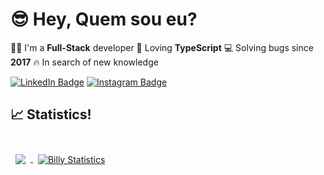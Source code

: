 # 😎 Hey, Quem sou eu?

🧒🏻 I'm a **Full-Stack** developer
💍 Loving **TypeScript**
💻 Solving bugs since **2017**
🔥 In search of new knowledge


[![LinkedIn Badge](https://img.shields.io/badge/-LinkedIn-0077B5?style=flat&logo=Linkedin&logoColor=white)](https://br.linkedin.com/in/gustavo-ferreira-rocha-858716175?trk=people-guest_people_search-card) 
[![Instagram Badge](https://img.shields.io/badge/-Instagram-0077B5?style=flat&logo=Instagram&logoColor=white)](https://www.instagram.com/billycoding) 

## &#x1f4c8; Statistics!

<br>

<a href="https://github.com/billycoding">
  <img align="center" style="margin:0.5rem" src="https://github-readme-stats.vercel.app/api/top-langs/?username=billycoding&hide=html,css&title_color=ffffff&text_color=c9cacc&icon_color=4AB197&bg_color=1A2B34" />
</a>

<a href="https://github.com/billycoding">
  <img align="center" style="margin:0.5rem" src="https://github-readme-stats.vercel.app/api?username=billycoding&show_icons=true&line_height=27&count_private=true&title_color=ffffff&text_color=c9cacc&icon_color=4AB097&bg_color=1A2B34" alt="Billy Statistics" />
</a>

